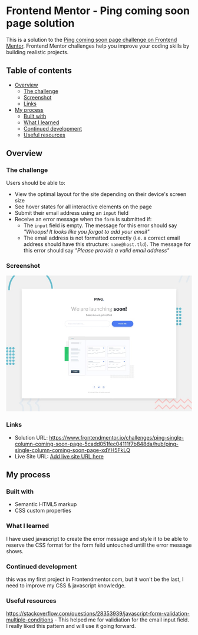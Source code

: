 # Frontend Mentor - Ping coming soon page solution

This is a solution to the [Ping coming soon page challenge on Frontend Mentor](https://www.frontendmentor.io/challenges/ping-single-column-coming-soon-page-5cadd051fec04111f7b848da). Frontend Mentor challenges help you improve your coding skills by building realistic projects. 

## Table of contents

- [Overview](#overview)
  - [The challenge](#the-challenge)
  - [Screenshot](#screenshot)
  - [Links](#links)
- [My process](#my-process)
  - [Built with](#built-with)
  - [What I learned](#what-i-learned)
  - [Continued development](#continued-development)
  - [Useful resources](#useful-resources)

## Overview

### The challenge

Users should be able to:

- View the optimal layout for the site depending on their device's screen size
- See hover states for all interactive elements on the page
- Submit their email address using an `input` field
- Receive an error message when the `form` is submitted if:
	- The `input` field is empty. The message for this error should say *"Whoops! It looks like you forgot to add your email"*
	- The email address is not formatted correctly (i.e. a correct email address should have this structure: `name@host.tld`). The message for this error should say *"Please provide a valid email address"*

### Screenshot

![](./design/desktop-preview.jpg)




### Links

- Solution URL: https://www.frontendmentor.io/challenges/ping-single-column-coming-soon-page-5cadd051fec04111f7b848da/hub/ping-single-column-coming-soon-page-xdYH5FkLQ
- Live Site URL: [Add live site URL here](https://your-live-site-url.com)

## My process

### Built with

- Semantic HTML5 markup
- CSS custom properties



### What I learned

I have used javascript to create the error message and style it to be able to reserve the CSS format for the form feild untouched untill the error message shows.<br>



### Continued development

this was my first project in Frontendmentor.com, but it won't be the last, I need to improve my CSS & javascript knowledge.

### Useful resources

https://stackoverflow.com/questions/28353939/javascript-form-validation-multiple-conditions - This helped me for validiation for the email input field. I really liked this pattern and will use it going forward.
